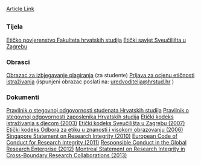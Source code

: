 [Article Link](https://www.fhs.hr/znanost/istrazivacka_etika)

## 
### Tijela
[Etičko povjerenstvo Fakulteta hrvatskih studija](https://www.fhs.unizg.hr/ostala_tijela/eticko_povjerenstvo)
[Etički savjet Sveučilišta u Zagrebu](http://www.unizg.hr/o-sveucilistu/sveucilisna-tijela-i-sluzbe/ostala-sveucilisna-tijela/eticki-savjet/)
### Obrasci
[Obrazac za izbjegavanje plagiranja](https://www.fhs.hr/images/50014335/Izbjegavanje%20plagiranja.pdf) (za studente)
[Prijava za ocjenu etičnosti istraživanja](https://www.fhs.hr/images/50043058/Prijava%20za%20ocjenu%20eticnosti%20istrazivanja%20Etickom%20povjerenstvu%20HS.doc) (ispunjeni obrazac poslati na: uredvoditelja@hrstud.hr )
### Dokumenti
[Pravilnik o stegovnoj odgovornosti studenata Hrvatskih studija](https://www.fhs.hr/images/50014335/STEGOVNA_ODGOVORNOST_STUDENATA.pdf)
[Pravilnik o stegovnoj odgovornosti zaposlenika Hrvatskih studija](https://www.fhs.hr/images/50014335/Pravilnik_stega_zaposlenici.pdf)
[Etički kodeks istraživanja s djecom (2003)](https://www.fhs.hr/images/50017826/ETICKI_KODEKS_ISTRAZIVANJA_S_DJECOM.pdf)
[Etički kodeks Sveučilišta u Zagrebu (2007)](https://www.fhs.hr/images/50014335/Eticki_kodeks-1.pdf)
[Etički kodeks Odbora za etiku u znanosti i visokom obrazovanju (2006)](https://www.fhs.hr/images/50014335/Eticki_kodeks.pdf)
[Singapore Statement on Research Integrity (2010)](https://www.fhs.hr/images/50043058/Singpore_statement_A4size.pdf)
[European Code of Conduct for Research Integrity (2011)](https://www.fhs.hr/images/50014335/Code_Conduct_ResearchIntegrity.pdf)
[Responsible Conduct in the Global Research Enterprise (2012)](https://www.fhs.hr/images/50014335/ResponsibleConductintheGlobalResearchEnterprise.pdf)
[Montreal Statement on Research Integrity in Cross-Boundary Research Collaborations (2013)](https://www.fhs.hr/images/50043058/Montreal%20Statement%20English%20\(1\).pdf)
  

